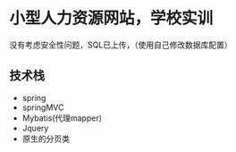#  小型人力资源网站，学校实训
没有考虑安全性问题，SQL已上传，（使用自己修改数据库配置）
## 技术栈
* spring
* springMVC
* Mybatis(代理mapper)
* Jquery
* 原生的分页类

